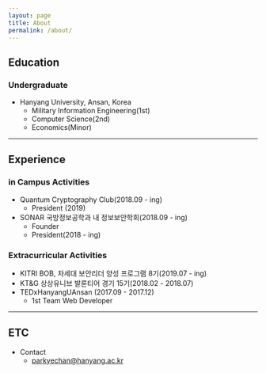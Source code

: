 ```yaml
---
layout: page
title: About
permalink: /about/
---
```



## Education
### Undergraduate
  * Hanyang University, Ansan, Korea
    * Military Information Engineering(1st)
    * Computer Science(2nd)
    * Economics(Minor)

---

## Experience

### in Campus Activities
  * Quantum Cryptography Club(2018.09 - ing)
    * President (2019)
  * SONAR 국방정보공학과 내 정보보안학회(2018.09 - ing)
    * Founder
    * President(2018 - ing)

### Extracurricular Activities  
  * KITRI BOB, 차세대 보안리더 양성 프로그램 8기(2019.07 - ing)
  * KT&G 상상유니브 발룬티어 경기 15기(2018.02 - 2018.07)
  * TEDxHanyangUAnsan (2017.09 - 2017.12)
    * 1st Team Web Developer



---

## ETC
  * Contact
    * parkyechan@hanyang.ac.kr
